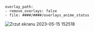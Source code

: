 
    overlay_path:
    - remove_overlays: false
    - file: ####/####/overlays_anime_status
![Zrzut ekranu 2023-05-15 152518](https://github.com/Craftwork2720/pmm_anime_status/assets/130354761/881d8bcf-99c6-4353-8851-cc0e57d18499)
